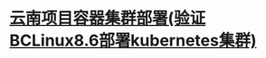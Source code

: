 # [云南项目容器集群部署(验证BCLinux8.6部署kubernetes集群)](https://linuxwt.com/rong-qi-yun-xiang-mu-liu-yuan-nei-yun-yuan-sheng-xiang-mu-kubernetesbu-shu-ji-yu-bclinux8-6/)
